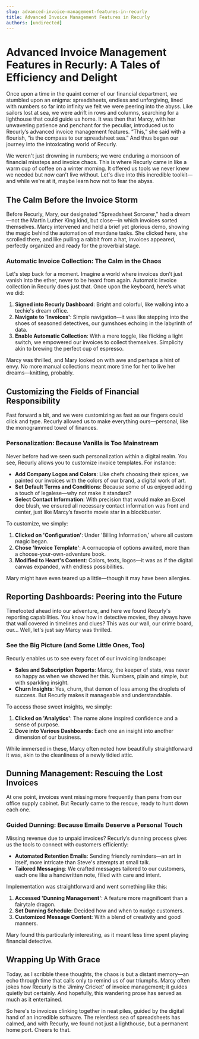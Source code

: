 ```yaml
---
slug: advanced-invoice-management-features-in-recurly
title: Advanced Invoice Management Features in Recurly
authors: [undirected]
---
```



# Advanced Invoice Management Features in Recurly: A Tales of Efficiency and Delight

Once upon a time in the quaint corner of our financial department, we stumbled upon an enigma: spreadsheets, endless and unforgiving, lined with numbers so far into infinity we felt we were peering into the abyss. Like sailors lost at sea, we were adrift in rows and columns, searching for a lighthouse that could guide us home. It was then that Marcy, with her unwavering patience and penchant for the peculiar, introduced us to Recurly’s advanced invoice management features. “This,” she said with a flourish, “is the compass to our spreadsheet sea.” And thus began our journey into the intoxicating world of Recurly.

We weren't just drowning in numbers; we were enduring a monsoon of financial missteps and invoice chaos. This is where Recurly came in like a warm cup of coffee on a winter morning. It offered us tools we never knew we needed but now can't live without. Let's dive into this incredible toolkit—and while we're at it, maybe learn how not to fear the abyss.

## The Calm Before the Invoice Storm

Before Recurly, Mary, our designated "Spreadsheet Sorcerer," had a dream—not the Martin Luther King kind, but close—in which invoices sorted themselves. Marcy intervened and held a brief yet glorious demo, showing the magic behind the automation of mundane tasks. She clicked here, she scrolled there, and like pulling a rabbit from a hat, invoices appeared, perfectly organized and ready for the proverbial stage.

### Automatic Invoice Collection: The Calm in the Chaos

Let's step back for a moment. Imagine a world where invoices don’t just vanish into the ether, never to be heard from again. Automatic invoice collection in Recurly does just that. Once upon the keyboard, here’s what we did:

1. **Signed into Recurly Dashboard**: Bright and colorful, like walking into a techie's dream office.
2. **Navigate to 'Invoices'**: Simple navigation—it was like stepping into the shoes of seasoned detectives, our gumshoes echoing in the labyrinth of data.
3. **Enable Automatic Collection**: With a mere toggle, like flicking a light switch, we empowered our invoices to collect themselves. Simplicity akin to brewing the perfect cup of espresso.

Marcy was thrilled, and Mary looked on with awe and perhaps a hint of envy. No more manual collections meant more time for her to live her dreams—knitting, probably.

## Customizing the Fields of Financial Responsibility

Fast forward a bit, and we were customizing as fast as our fingers could click and type. Recurly allowed us to make everything ours—personal, like the monogrammed towel of finances.

### Personalization: Because Vanilla is Too Mainstream

Never before had we seen such personalization within a digital realm. You see, Recurly allows you to customize invoice templates. For instance:

- **Add Company Logos and Colors**: Like chefs choosing their spices, we painted our invoices with the colors of our brand, a digital work of art.
- **Set Default Terms and Conditions**: Because some of us enjoyed adding a touch of legalese—why not make it standard?
- **Select Contact Information**: With precision that would make an Excel doc blush, we ensured all necessary contact information was front and center, just like Marcy’s favorite movie star in a blockbuster.

To customize, we simply:

1. **Clicked on 'Configuration'**: Under 'Billing Information,' where all custom magic began.
2. **Chose 'Invoice Template'**: A cornucopia of options awaited, more than a choose-your-own-adventure book.
3. **Modified to Heart's Content**: Colors, texts, logos—it was as if the digital canvas expanded, with endless possibilities. 

Mary might have even teared up a little—though it may have been allergies.

## Reporting Dashboards: Peering into the Future

Timefooted ahead into our adventure, and here we found Recurly's reporting capabilities. You know how in detective movies, they always have that wall covered in timelines and clues? This was our wall, our crime board, our... Well, let's just say Marcy was thrilled.

### See the Big Picture (and Some Little Ones, Too)

Recurly enables us to see every facet of our invoicing landscape:

- **Sales and Subscription Reports**: Marcy, the keeper of stats, was never so happy as when we showed her this. Numbers, plain and simple, but with sparkling insight.
- **Churn Insights**: Yes, churn, that demon of loss among the droplets of success. But Recurly makes it manageable and understandable.

To access those sweet insights, we simply:

1. **Clicked on 'Analytics'**: The name alone inspired confidence and a sense of purpose.
2. **Dove into Various Dashboards**: Each one an insight into another dimension of our business.

While immersed in these, Marcy often noted how beautifully straightforward it was, akin to the cleanliness of a newly tidied attic.

## Dunning Management: Rescuing the Lost Invoices 

At one point, invoices went missing more frequently than pens from our office supply cabinet. But Recurly came to the rescue, ready to hunt down each one.

### Guided Dunning: Because Emails Deserve a Personal Touch

Missing revenue due to unpaid invoices? Recurly’s dunning process gives us the tools to connect with customers efficiently:

- **Automated Retention Emails**: Sending friendly reminders—an art in itself, more intricate than Steve's attempts at small talk.
- **Tailored Messaging**: We crafted messages tailored to our customers, each one like a handwritten note, filled with care and intent.

Implementation was straightforward and went something like this:

1. **Accessed 'Dunning Management'**: A feature more magnificent than a fairytale dragon.
2. **Set Dunning Schedule**: Decided how and when to nudge customers.
3. **Customized Message Content**: With a blend of creativity and good manners.

Mary found this particularly interesting, as it meant less time spent playing financial detective.

## Wrapping Up With Grace

Today, as I scribble these thoughts, the chaos is but a distant memory—an echo through time that calls only to remind us of our triumphs. Marcy often jokes how Recurly is the 'Jiminy Cricket' of invoice management; it guides quietly but certainly. And hopefully, this wandering prose has served as much as it entertained.

So here's to invoices clinking together in neat piles, guided by the digital hand of an incredible software. The relentless sea of spreadsheets has calmed, and with Recurly, we found not just a lighthouse, but a permanent home port. Cheers to that.